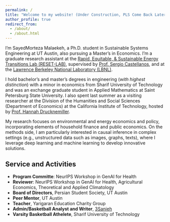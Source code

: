 ```yaml
---
permalink: /
title: "Welcome to my website! (Under Construction, PLS Come Back Later)"
author_profile: true
redirect_from: 
  - /about/
  - /about.html
---
```


I’m SayedMorteza Malaekeh, a Ph.D. student in Sustainable Systems Engineering at UT Austin, also pursuing a Master’s in Economics. I’m a graduate research assistant at the [Rapid, Equitable, & Sustainable Energy Transitions Lab (RESET-LAB)](https://www.reset-lab.com/), supervised by [Prof. Sergio Castellanos](https://www.caee.utexas.edu/people/faculty/faculty-directory/castellanos), and at the [Lawrence Berkeley National Laboratory (LBNL)](https://emp.lbl.gov/).

I hold bachelor’s and master’s degrees in engineering (*with highest distinction*) with a minor in economics from Sharif University of Technology and was an exchange graduate student in Applied Mathematics at Saint Petersburg State University. I also spent last summer as a visiting researcher at the Division of the Humanities and Social Sciences (Department of Economics) at the California Institute of Technology, hosted by [Prof. Hannah Drucknemiller](https://www.hss.caltech.edu/people/hannah-druckenmiller).

My research focuses on environmental and energy economics and policy, incorporating elements of household finance and public economics. On the methods side, I am particularly interested in causal inference in complex settings (e.g., unstructured data such as images, graphs, texts), where I leverage deep learning and machine learning to develop innovative solutions.

Service and Activities
------
- **Program Committe**: NeurIPS Workshop in GenAI for Health
- **Reviewer**: NeurIPS Workshop in GenAI for Health, Agricultural Economics, Theoretical and Applied Climatology
- **Board of Directors**, Persian Student Society, UT Austin
- **Peer Mentor**, UT Austin 
- **Teacher**, Yarigaran Education Charity Group
- **Admin/Basketball Analyst and Writer**, [3Sanieh](https://www.instagram.com/3sanieh/)
- **Varsity Basketball Athelete**, Sharif University of Technology
